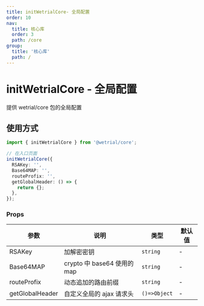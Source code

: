 ```yaml
---
title: initWetrialCore- 全局配置
order: 10
nav:
  title: 核心库
  order: 3
  path: /core
group:
  title: '核心库'
  path: /
---
```


# initWetrialCore - 全局配置

提供 wetrial/core 包的全局配置

## 使用方式

```ts | pure
import { initWetrialCore } from '@wetrial/core';

// 在入口页面
initWetrialCore({
  RSAKey: '',
  Base64MAP: '',
  routeProfix: '',
  getGlobalHeader: () => {
    return {};
  },
});
```

### Props

| 参数            | 说明                        | 类型         | 默认值 |
| --------------- | --------------------------- | ------------ | ------ |
| RSAKey          | 加解密密钥                  | `string`     | -      |
| Base64MAP       | crypto 中 base64 使用的 map | `string`     | -      |
| routeProfix     | 动态追加的路由前缀          | `string`     | -      |
| getGlobalHeader | 自定义全局的 ajax 请求头    | `()=>Object` | -      |
